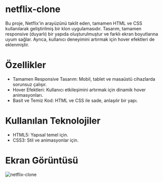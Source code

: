 # netflix-clone

Bu proje, Netflix'in arayüzünü taklit eden, tamamen HTML ve CSS kullanılarak geliştirilmiş bir klon uygulamasıdır. Tasarım, tamamen responsive (duyarlı) bir yapıda oluşturulmuştur ve farklı ekran boyutlarına uyum sağlar. Ayrıca, kullanıcı deneyimini artırmak için hover efektleri de eklenmiştir.

# Özellikler

- Tamamen Responsive Tasarım: Mobil, tablet ve masaüstü cihazlarda sorunsuz çalışır.
- Hover Efektleri: Kullanıcı etkileşimini artırmak için dinamik hover animasyonları.
- Basit ve Temiz Kod: HTML ve CSS ile sade, anlaşılır bir yapı.

# Kullanılan Teknolojiler

- HTML5: Yapısal temel için.
- CSS3: Stil ve animasyonlar için.

# Ekran Görüntüsü

![netflix-clone](https://github.com/user-attachments/assets/50f75e2d-ed7f-48e9-8883-d68b90e317c3)
